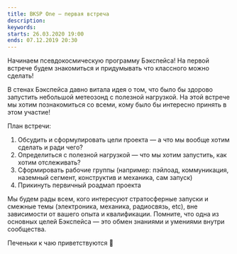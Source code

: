 ```yaml
---
title: BKSP One — первая встреча
description: 
keywords:
starts: 26.03.2020 19:00
ends: 07.12.2019 20:30
---
```


Начинаем псевдокосмическую программу Бэкспейса! На первой встрече будем знакомиться и придумывать что классного можно сделать!

В стенах Бэкспейса давно витала идея о том, что было бы здорово запустить небольшой метеозонд с полезной нагрузкой. 
На этой встрече мы хотим познакомиться со всеми, кому было бы интересно принять в этом участие!

План встречи:
1. Обсудить и сформулировать цели проекта — а что мы вообще хотим сделать и ради чего?
2. Определиться с полезной нагрузкой — что мы хотим запустить, как хотим отслеживать?
3. Сформировать рабочие группы (например: пэйлоад, коммуникация, наземный сегмент, конструктив и механика, сам запуск)
4. Прикинуть первичный роадмап проекта

Мы будем рады всем, кого интересуют стратосферные запуски и смежные темы (электроника, механика, радиосвязь, etc), вне зависимости от 
вашего опыта и квалификации. Помните, что одна из основных целей Бэкспейса — это обмен знаниями и умениями внутри сообщества.

Печеньки к чаю приветствуются 🍪
